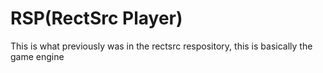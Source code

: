 # RSP(RectSrc Player)
This is what previously was in the rectsrc respository, this is basically the game engine